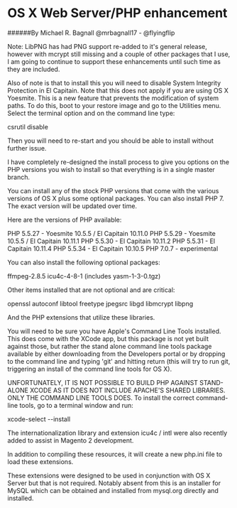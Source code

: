 # OS X Web Server/PHP enhancement
######By Michael R. Bagnall @mrbagnall17 - @flyingflip

Note: LibPNG has had PNG support re-added to it's general release, however with mcrypt still missing and a couple of other packages that I use, I am going to continue to support these enhancements until such time as they are included.  

Also of note is that to install this you will need to disable System Integrity Protection in El Capitain. Note that this does not apply if you are using OS X Yoesmite. This is a new feature that prevents the modification of system paths. To do this, boot to your restore image and go to the Utilities menu. Select the terminal option and on the command line type:

csrutil disable

Then you will need to re-start and you should be able to install without further issue.

I have completely re-designed the install process to give you options on the PHP versions you wish to install so that everything is in a single master branch.

You can install any of the stock PHP versions that come with the various versions of OS X plus some optional packages. You can also install PHP 7. The exact version will be updated over time.

Here are the versions of PHP available:

PHP 5.5.27 - Yoesmite 10.5.5 / El Capitain 10.11.0
PHP 5.5.29 - Yoesmite 10.5.5 / El Capitain 10.11.1
PHP 5.5.30 - El Capitain 10.11.2
PHP 5.5.31 - El Capitain 10.11.4
PHP 5.5.34 - El Capitain 10.10.5
PHP 7.0.7 - experimental

You can also install the following optional packages:

ffmpeg-2.8.5
icu4c-4-8-1 (includes yasm-1-3-0.tgz) 

Other items installed that are not optional and are critical:

openssl
autoconf
libtool
freetype
jpegsrc
libgd
libmcrypt
libpng 

And the PHP extensions that utilize these libraries.

You will need to be sure you have Apple's Command Line Tools installed. This does come with the XCode app, but this package is not yet built against those, but rather the stand alone command line tools package available by either downloading from the Developers portal or by dropping to the command line and typing 'git' and hitting return (this will try to run git, triggering an install of the command line tools for OS X).

UNFORTUNATELY, IT IS NOT POSSIBLE TO BUILD PHP AGAINST STAND-ALONE XCODE AS IT DOES NOT INCLUDE APACHE'S SHARED LIBRARIES. ONLY THE COMMAND LINE TOOLS DOES. To install the correct command-line tools, go to a terminal window and run:

xcode-select --install  
  
The internationalization library and extension icu4c / intl were also recently added to assist in Magento 2 development.

In addition to compiling these resources, it will create a new php.ini file to load these extensions.

These extensions were designed to be used in conjunction with OS X Server but that is not required. Notably absent from this is an installer for MySQL which can be obtained and installed from mysql.org directly and installed.


